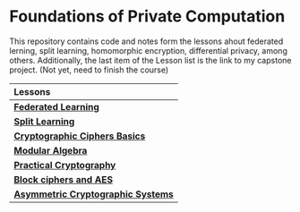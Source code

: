 # Foundations of Private Computation

This repository contains code and notes form the lessons ahout federated lerning, split learning, homomorphic encryption, differential privacy, among others.
Additionally, the last item of the Lesson list is the link to my capstone project. (Not yet, need to finish the course)

| Lessons |
|:-------|
|[**Federated Learning**](https://github.com/gonzalo-munillag/Private_AI_OpenMined/tree/main/Foundations_of_Private_Computation/Federated_Learning)|  
|[**Split Learning**](https://github.com/gonzalo-munillag/Private_AI_OpenMined/tree/main/Foundations_of_Private_Computation/Split_Learning)|  
|[**Cryptographic Ciphers Basics**](https://github.com/gonzalo-munillag/Private_AI_OpenMined/tree/main/Foundations_of_Private_Computation/Cryptography_cipher_basics)|
|[**Modular Algebra**](https://github.com/gonzalo-munillag/Private_AI_OpenMined/tree/main/Foundations_of_Private_Computation/Modular_algebra)|
|[**Practical Cryptography**](https://github.com/gonzalo-munillag/Private_AI_OpenMined/tree/main/Foundations_of_Private_Computation/Practical%20cryptography)|
|[**Block ciphers and AES**](https://github.com/gonzalo-munillag/Private_AI_OpenMined/tree/main/Foundations_of_Private_Computation/Block_ciphers_and_AES)|
|[**Asymmetric Cryptographic Systems**](https://github.com/gonzalo-munillag/Private_AI_OpenMined/tree/main/Foundations_of_Private_Computation/Asymmetric_Cryptographic_Systems)|
